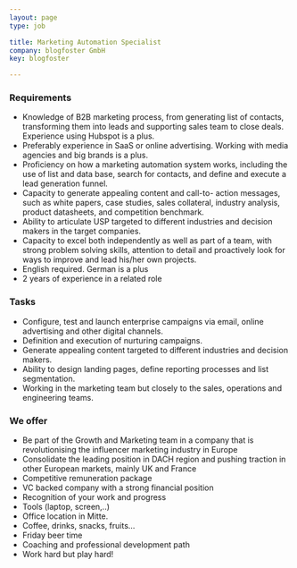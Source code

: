 ```yaml
---
layout: page
type: job

title: Marketing Automation Specialist
company: blogfoster GmbH
key: blogfoster

---
```


### Requirements

- Knowledge of B2B marketing process, from generating list of contacts, transforming them into leads and supporting sales team to close deals. Experience using Hubspot is a plus.
- Preferably experience in SaaS or online advertising. Working with media agencies and big brands is a plus.
- Proficiency on how a marketing automation system works, including the use of list and data base, search for contacts, and define and execute a lead generation funnel.
- Capacity to generate appealing content and call-to- action messages, such as white papers, case studies, sales collateral, industry analysis, product datasheets, and competition benchmark.
- Ability to articulate USP targeted to different industries and decision makers in the target companies.
- Capacity to excel both independently as well as part of a team, with strong problem solving skills, attention to detail and proactively look for ways to improve and lead his/her own projects.
- English required. German is a plus
- 2 years of experience in a related role

### Tasks

- Configure, test and launch enterprise campaigns via email, online advertising and other digital channels.
- Definition and execution of nurturing campaigns.
- Generate appealing content targeted to different industries and decision makers.
- Ability to design landing pages, define reporting processes and list segmentation.
- Working in the marketing team but closely to the sales, operations and engineering teams.

### We offer

- Be part of the Growth and Marketing team in a company that is revolutionising the influencer marketing industry in Europe
- Consolidate the leading position in DACH region and pushing traction in other European markets, mainly UK and France
- Competitive remuneration package
- VC backed company with a strong financial position
- Recognition of your work and progress
- Tools (laptop, screen,..)
- Office location in Mitte.
- Coffee, drinks, snacks, fruits…
- Friday beer time
- Coaching and professional development path
- Work hard but play hard!
